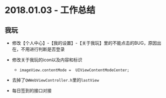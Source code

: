 # 2018.01.03 - 工作总结
## 我玩
- 修改【个人中心】-【我的设置】-【关于我玩】里的不能点击的BUG，原因出在，不用进行判断是否登录

- 修改关于我玩的icon以及内容和标识
    - `imageView.contentMode =  UIViewContentModeCenter;`

- 去掉了`QWWebViewController.h`里的`lastView`

- 每日签到的接口对接


